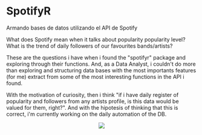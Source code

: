 # SpotifyR
Armando bases de datos utilizando el API de Spotify


What does Spotify mean when it talks about popularity popularity level? What is the trend of daily followers of our favourites bands/artists?

These are the questions i have when i found the "spotifyr" package and exploring through their functions. And, as a Data Analyst, i couldn't do more than exploring and structuring
data bases with the most importants features (for me) extract from some of the most interesting functions in the API i found.

With the motivation of curiosity, then i think "if i have daily register of popularity and followers from any artists profile, is this data would be valued
for them, right?". And with the hipotesis of thinking that this is correct, i'm currently working on the daily automation of the DB.

<center> 
  <img src='https://www.giastinchi.com/assets/work-in-progress.jpg'>
</center>
